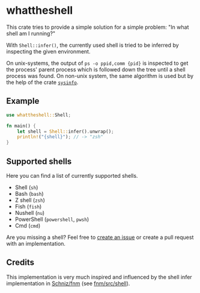 # whattheshell

This crate tries to provide a simple solution for a simple problem: "In what shell am I running?"

With `Shell::infer()`, the currently used shell is tried to be inferred by inspecting the given environment.

On unix-systems, the output of `ps -o ppid,comm {pid}` is inspected to get the process' parent process which is followed down the tree until a shell process was found. On non-unix system, the same algorithm is used but by the help of the crate [`sysinfo`](https://crates.io/crates/sysinfo).

## Example

```rust
use whattheshell::Shell;

fn main() {
    let shell = Shell::infer().unwrap();
    println!("{shell}"); // -> "zsh"
}
```

## Supported shells

Here you can find a list of currently supported shells.

- Shell (`sh`)
- Bash (`bash`)
- Z shell (`zsh`)
- Fish (`fish`)
- Nushell (`nu`)
- PowerShell (`powershell`, `pwsh`)
- Cmd (`cmd`)

Are you missing a shell? Feel free to [create an issue](https://github.com/zekroTJA/whattheshell/issues/new) or create a pull request with an implementation.

## Credits

This implementation is very much inspired and influenced by the shell infer implementation in [Schniz/fnm](https://github.com/Schniz/fnm) (see [fnm/src/shell](https://github.com/Schniz/fnm/tree/master/src/shell)).